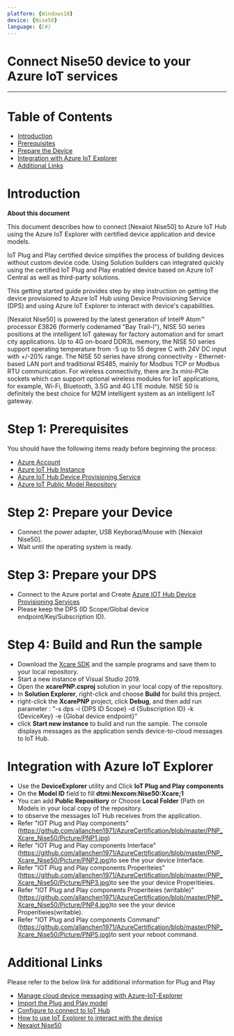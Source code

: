 ```yaml
---
platform: {Windows10}
device: {Nise50}
language: {C#}
---
```


Connect Nise50 device to your Azure IoT services
===

---
# Table of Contents

-   [Introduction](#Introduction)
-   [Prerequisites](#Prerequisites)
-   [Prepare the Device](#preparethedevice)
-   [Integration with Azure IoT Explorer](#IntegrationwithAzureIoTExplorer)
-   [Additional Links](#AdditionalLinks)

<a name="Introduction"></a>

# Introduction 

**About this document**

This document describes how to connect [Nexaiot Nise50] to Azure IoT Hub using the Azure IoT Explorer with certified device application and device models.

IoT Plug and Play certified device simplifies the process of building devices without custom device code. Using Solution builders can integrated quickly using the certified IoT Plug and Play enabled device based on Azure IoT Central as well as third-party solutions.

This getting started guide provides step by step instruction on getting the device provisioned to Azure IoT Hub using Device Provisioning Service (DPS) and using Azure IoT Explorer to interact with device's capabilities.

[Nexaiot Nise50] is powered by the latest generation of Intel® Atom™ processor E3826 (formerly codenamed "Bay Trail-I"), NISE 50 series positions at the intelligent IoT gateway for factory automation and for smart city applications. Up to 4G on-board DDR3L memory, the NISE 50 series support operating temperature from -5 up to 55 degree C with 24V DC input with +/-20% range. The NISE 50 series have strong connectivity - Ethernet-based LAN port and traditional RS485, mainly for Modbus TCP or Modbus RTU communication. For wireless connectivity, there are 3x mini-PCIe sockets which can support optional wireless modules for IoT applications, for example, Wi-Fi, Bluetooth, 3.5G and 4G LTE module. NISE 50 is definitely the best choice for M2M intelligent system as an intelligent IoT gateway.

<a name="Prerequisites"></a>
# Step 1: Prerequisites

You should have the following items ready before beginning the process:

-   [Azure Account](https://portal.azure.com)
-   [Azure IoT Hub Instance](https://docs.microsoft.com/en-us/azure/iot-hub/about-iot-hub)
-   [Azure IoT Hub Device Provisioning Service](https://docs.microsoft.com/en-us/azure/iot-dps/quick-setup-auto-provision)
-   [Azure IoT Public Model Repository](https://docs.microsoft.com/en-us/azure/iot-pnp/concepts-model-repository)

<a name="preparethedevice"></a>
# Step 2: Prepare your Device

-   Connect the power adapter, USB Keyborad/Mouse with [Nexaiot Nise50].
-   Wait until the operating system is ready.

<a name="GetDPSInformation"></a>
# Step 3: Prepare your DPS

-   Connect to the Azure portal and Create [Azure IOT Hub Device Provisioning Services](https://docs.microsoft.com/en-us/azure/iot-dps/quick-setup-auto-provision)
-   Please keep the DPS (ID Scope/Global device endpoint/Key/Subscription ID).

<a name="Build"></a>
# Step 4: Build and Run the sample

-   Download the [Xcare SDK](https://github.com/allanchen1971/AzureCertification/tree/master/PNP_Xcare_Nise50) and the sample programs and save them to your local repository.
-   Start a new instance of Visual Studio 2019.
-   Open the **xcarePNP.csproj** solution in your local copy of the repository.
-   In **Solution Explorer**, right-click and choose **Build** for build this project.
-   right-click the **XcarePNP** project, click **Debug**, and then add run parameter : "-s dps -i {DPS ID Scope} -d {Subscription ID} -k {DeviceKey} -e {Global device endpoint}"
-   click **Start new instance** to build and run the sample. The console displays messages as the application sends device-to-cloud messages to IoT Hub.

<a name="IntegrationwithAzureIoTExplorer"></a>
# Integration with Azure IoT Explorer

-   Use the **DeviceExplorer** utility and Click **IoT Plug and Play components**
-   On the **Model ID** field to fill **dtmi:Nexcom:Nise50:Xcare;1**
-   You can add **Public Repositiory** or Choose **Local Folder** (Path on Models in your local copy of the repository.
-   to observe the messages IoT Hub receives from the application.
-   Refer "IOT Plug and Play components" (https://github.com/allanchen1971/AzureCertification/blob/master/PNP_Xcare_Nise50/Picture/PNP1.jpg)
-   Refer "IOT Plug and Play components Interface" (https://github.com/allanchen1971/AzureCertification/blob/master/PNP_Xcare_Nise50/Picture/PNP2.jpg)to see the your device Interface.
-   Refer "IOT Plug and Play components Properiteies" (https://github.com/allanchen1971/AzureCertification/blob/master/PNP_Xcare_Nise50/Picture/PNP3.jpg)to see the your device Properitieies.
-   Refer "IOT Plug and Play components Properiteies (writable)" (https://github.com/allanchen1971/AzureCertification/blob/master/PNP_Xcare_Nise50/Picture/PNP4.jpg)to see the your device Properitieies(writable).
-   Refer "IOT Plug and Play components Command" (https://github.com/allanchen1971/AzureCertification/blob/master/PNP_Xcare_Nise50/Picture/PNP5.jpg)to sent your reboot command.

<a name="AdditionalLinks"></a>
# Additional Links

Please refer to the below link for additional information for Plug and Play 

-   [Manage cloud device messaging with Azure-IoT-Explorer](https://github.com/Azure/azure-iot-explorer/releases)
-   [Import the Plug and Play model](https://docs.microsoft.com/en-us/azure/iot-pnp/concepts-model-repository)
-   [Configure to connect to IoT Hub](https://docs.microsoft.com/en-us/azure/iot-pnp/quickstart-connect-device-c)
-   [How to use IoT Explorer to interact with the device ](https://docs.microsoft.com/en-us/azure/iot-pnp/howto-use-iot-explorer#install-azure-iot-explorer)   
-   [Nexaiot Nise50](https://www.nexcom.com.tw/Products/industrial-computing-solutions/industrial-fanless-computer/atom-compact/fanless-nise-50-iot-gateway)